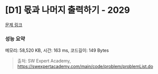 # [D1] 몫과 나머지 출력하기 - 2029 

[문제 링크](https://swexpertacademy.com/main/code/problem/problemDetail.do?contestProbId=AV5QGNvKAtEDFAUq) 

### 성능 요약

메모리: 58,520 KB, 시간: 163 ms, 코드길이: 149 Bytes



> 출처: SW Expert Academy, https://swexpertacademy.com/main/code/problem/problemList.do
